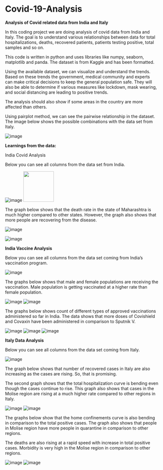 # Covid-19-Analysis

**Analysis of Covid related data from India and Italy**

In this coding project we are doing analysis of covid data from India and Italy. The goal is to understand various relationships between data for total hospitalizations, deaths, recovered patients, patients testing positive, total samples and so on.

This code is written in python and uses libraries like numpy, seaborn, matplotlib and panda.
The dataset is from Kaggle and has been formatted.

Using the available dataset, we can visualize and understand the trends. Based on these trends the government, medical community and experts can make critical decisions to keep the general population safe. They will also be able to determine if various measures like lockdown, mask wearing, and social distancing are leading to positive trends.

The analysis should also show if some areas in the country are more affected than others.

Using pairplot method, we can see the pairwise relationship in the dataset. The image below shows the possible combinations with the data set from Italy.

![image](https://user-images.githubusercontent.com/29782408/121761206-10588600-caf4-11eb-8229-0147347fdcaa.png)

**Learnings from the data:**

India Covid Analysis

Below you can see all columns from the data set from India.

![image](https://user-images.githubusercontent.com/29782408/121761216-22d2bf80-caf4-11eb-8079-32f4644cdc0d.png)
<img src = "https://user-images.githubusercontent.com/29782408/121761216-22d2bf80-caf4-11eb-8079-32f4644cdc0d.png" width = "100">


The graph below shows that the death rate in the state of Maharashtra is much higher compared to other states. However, the graph also shows that more people are recovering from the disease.


![image](https://user-images.githubusercontent.com/29782408/121761228-38e08000-caf4-11eb-905d-ea21896b2de3.png)


![image](https://user-images.githubusercontent.com/29782408/121761244-44cc4200-caf4-11eb-8c0b-f84526707f2e.png)

**India Vaccine Analysis**

Below you can see all columns from the data set coming from India’s vaccination program.

![image](https://user-images.githubusercontent.com/29782408/121761263-6cbba580-caf4-11eb-9062-c9207f2be1e8.png)


The graphs below shows that male and female populations are receiving the vaccination. Male population is getting vaccinated at a higher rate than female population.

![image](https://user-images.githubusercontent.com/29782408/121760911-bc00d680-caf2-11eb-97bd-f10203883623.png)
![image](https://user-images.githubusercontent.com/29782408/121760917-c15e2100-caf2-11eb-8221-af79a1479808.png)

The graphs below shows count of different types of approved vaccinations administered so far in India. The data shows that more doses of Covishield and Covaxin have been administered in comparison to Sputnik V.


![image](https://user-images.githubusercontent.com/29782408/121760930-d63ab480-caf2-11eb-89ff-e245176fde1e.png)
![image](https://user-images.githubusercontent.com/29782408/121760932-d935a500-caf2-11eb-985b-84b2db2aa6b3.png)
![image](https://user-images.githubusercontent.com/29782408/121760934-dcc92c00-caf2-11eb-8290-d4c69c595dcb.png)

**Italy Data Analysis**

Below you can see all columns from the data set coming from Italy.


![image](https://user-images.githubusercontent.com/29782408/121761319-a391bb80-caf4-11eb-8096-2034eb88418e.png)



The graph below shows that number of recovered cases in Italy are also increasing as the cases are rising. So, that is promising.

The second graph shows that the total hospitalization curve is bending even though the cases continue to rise. This graph also shows that cases in the Molise region are rising at a much higher rate compared to other regions in Italy.

![image](https://user-images.githubusercontent.com/29782408/121761366-f3708280-caf4-11eb-83a7-6f23622b7f80.png)
![image](https://user-images.githubusercontent.com/29782408/121761379-ff5c4480-caf4-11eb-8a24-86965564ac34.png)


The graphs below show that the home confinements curve is also bending in comparison to the total positive cases. The graph also shows that people in Molise region have more people in quarantine in comparison to other regions. 

The deaths are also rising at a rapid speed with increase in total positive cases. Morbidity is very high in the Molise region in comparison to other regions.

![image](https://user-images.githubusercontent.com/29782408/121761353-d89e0e00-caf4-11eb-8092-152609baf17c.png)
![image](https://user-images.githubusercontent.com/29782408/121761358-dd62c200-caf4-11eb-8b24-4867ad44f1ac.png)


